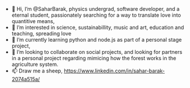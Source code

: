 - 👋 Hi, I’m @SaharBarak, physics undergrad, software developer, and a eternal student, passionately searching for a way to translate love into quantitive means, 
- 👀 I’m interested in science, sustainabillity, music and art, education and teaching, spreading love
- 🌱 I’m currently learning python and node.js as part of a personal stage project, 
- 💞️ I’m looking to collaborate on social projects, and looking for partners in a personal project regarding mimicing how the forest works in the agriculture system.
- 📫 Draw me a sheep, https://www.linkedin.com/in/sahar-barak-2074a515a/

<!---
SaharBarak/SaharBarak is a ✨ special ✨ repository because its `README.md` (this file) appears on your GitHub profile.
You can click the Preview link to take a look at your changes.
---> 
